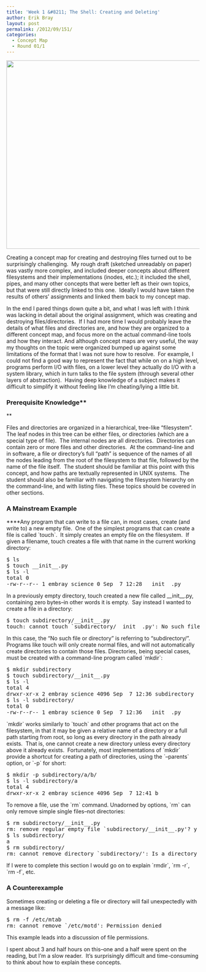 ```yaml
---
title: 'Week 1 &#8211; The Shell: Creating and Deleting'
author: Erik Bray
layout: post
permalink: /2012/09/151/
categories:
  - Concept Map
  - Round 01/1
---
```

[<img class="alignnone size-large wp-image-153" title="bray_week1_create_destroy" src="http://teaching.software-carpentry.org/wp-content/uploads/2012/09/bray_week1_create_destroy-1024x714.png" alt="" width="707" height="492" />][1]

Creating a concept map for creating and destroying files turned out to be surprisingly challenging.  My rough draft (sketched unreadably on paper) was vastly more complex, and included deeper concepts about different filesystems and their implementations (inodes, etc.); it included the shell, pipes, and many other concepts that were better left as their own topics, but that were still directly linked to this one.  Ideally I would have taken the results of others&#8217; assignments and linked them back to my concept map.

In the end I pared things down quite a bit, and what I was left with I think was lacking in detail about the original assignment, which was creating and destroying files/directories.  If I had more time I would probably leave the details of what files and directories are, and how they are organized to a different concept map, and focus more on the actual command-line tools and how they interact. And although concept maps are very useful, the way my thoughts on the topic were organized bumped up against some limitations of the format that I was not sure how to resolve.  For example, I could not find a good way to represent the fact that while on on a high level, programs perform I/O with files, on a lower level they actually do I/O with a system library, which in turn talks to the file system (through several other layers of abstraction).  Having deep knowledge of a subject makes it difficult to simplify it without feeling like I&#8217;m cheating/lying a little bit.

### Prerequisite Knowledge**  
**

Files and directories are organized in a hierarchical, tree-like &#8220;filesystem&#8221;.  The leaf nodes in this tree can be either files, or directories (which are a special type of file).  The internal nodes are all directories.  Directories can contain zero or more files and other directories.  At the command-line and in software, a file or directory&#8217;s full &#8220;path&#8221; is sequence of the names of all the nodes leading from the root of the filesystem to that file, followed by the name of the file itself.  The student should be familiar at this point with this concept, and how paths are textually represented in UNIX systems.  The student should also be familiar with navigating the filesystem hierarchy on the command-line, and with listing files. These topics should be covered in other sections.

### A Mainstream Example

****Any program that can write to a file can, in most cases, create (and write to) a new empty file.  One of the simplest programs that can create a file is called \`touch\`.  It simply creates an empty file on the filesystem.  If given a filename, touch creates a file with that name in the current working directory:

<pre>$ ls
$ touch __init__.py
$ ls -l
total 0
-rw-r--r-- 1 embray science 0 Sep  7 12:28 __init__.py</pre>

In a previously empty directory, touch created a new file called \_\_init\_\_.py, containing zero bytes&#8211;in other words it is empty.  Say instead I wanted to create a file in a directory:

<pre>$ touch subdirectory/__init__.py
touch: cannot touch `subdirectory/__init__.py': No such file or directory</pre>

In this case, the &#8220;No such file or directory&#8221; is referring to &#8220;subdirectory/&#8221;. Programs like touch will only create normal files, and will not automatically create directories to contain those files. Directories, being special cases, must be created with a command-line program called \`mkdir\`:

<pre>$ mkdir subdirectory
$ touch subdirectory/__init__.py
$ ls -l
total 4
drwxr-xr-x 2 embray science 4096 Sep  7 12:36 subdirectory
$ ls -l subdirectory/
total 0
-rw-r--r-- 1 embray science 0 Sep  7 12:36 __init__.py</pre>

\`mkdir\` works similarly to \`touch\` and other programs that act on the filesystem, in that it may be given a relative name of a directory or a full path starting from root, so long as every directory in the path already exists.  That is, one cannot create a new directory unless every directory above it already exists.  Fortunately, most implementations of \`mkdir\` provide a shortcut for creating a path of directories, using the \`&#8211;parents\` option, or \`-p\` for short:

<pre>$ mkdir -p subdirectory/a/b/
$ ls -l subdirectory/a
total 4
drwxr-xr-x 2 embray science 4096 Sep  7 12:41 b</pre>

To remove a file, use the \`rm\` command. Unadorned by options, \`rm\` can only remove simple single files&#8211;not directories:

<pre>$ rm subdirectory/__init__.py 
rm: remove regular empty file `subdirectory/__init__.py'? y
$ ls subdirectory/
a
$ rm subdirectory/
rm: cannot remove directory `subdirectory/': Is a directory</pre>

If I were to complete this section I would go on to explain \`rmdir\`, \`rm -r\`, \`rm -f\`, etc.

### A Counterexample

Sometimes creating or deleting a file or directory will fail unexpectedly with a message like:

<pre>$ rm -f /etc/mtab
rm: cannot remove `/etc/motd': Permission denied</pre>

This example leads into a discussion of file permissions.

I spent about 3 and half hours on this&#8211;one and a half were spent on the reading, but I&#8217;m a slow reader.  It&#8217;s surprisingly difficult and time-consuming to think about how to explain these concepts.

 [1]: http://teaching.software-carpentry.org/wp-content/uploads/2012/09/bray_week1_create_destroy.png